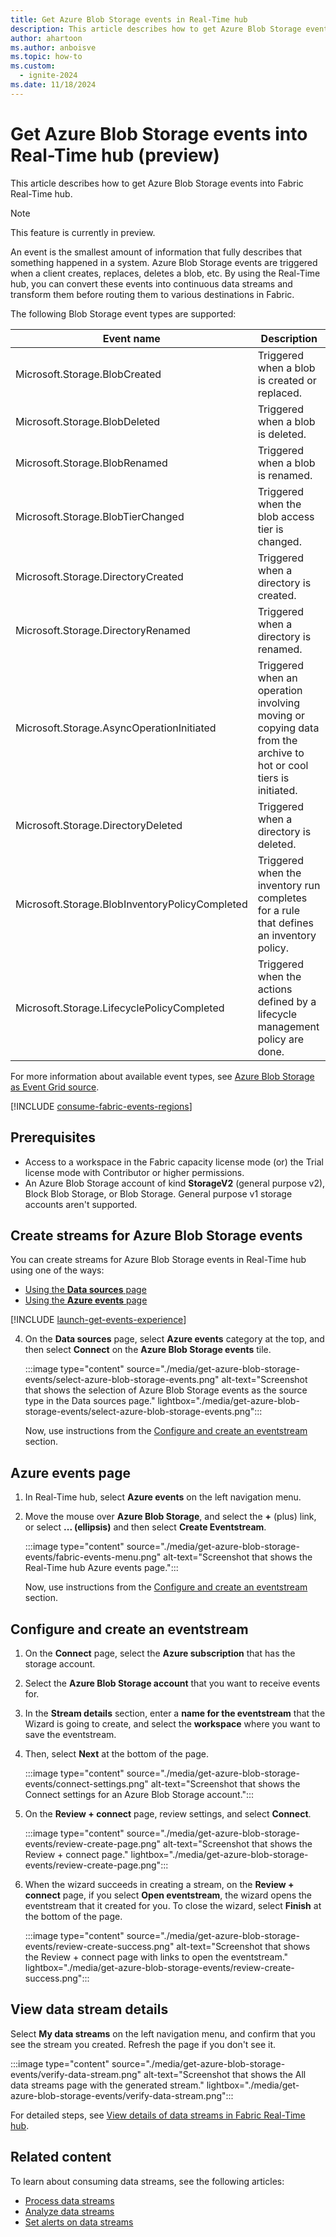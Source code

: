 ```yaml
---
title: Get Azure Blob Storage events in Real-Time hub
description: This article describes how to get Azure Blob Storage events as an eventstream in Fabric Real-Time hub.
author: ahartoon
ms.author: anboisve
ms.topic: how-to
ms.custom:
  - ignite-2024
ms.date: 11/18/2024
---
```


# Get Azure Blob Storage events into Real-Time hub (preview)

This article describes how to get Azure Blob Storage events into Fabric Real-Time hub.

> [!NOTE]
> This feature is currently in preview.

An event is the smallest amount of information that fully describes that something happened in a system. Azure Blob Storage events are triggered when a client creates, replaces, deletes a blob, etc. By using the Real-Time hub, you can convert these events into continuous data streams and transform them before routing them to various destinations in Fabric.

The following Blob Storage event types are supported:

|Event name|Description|
|-------|------------|
|Microsoft.Storage.BlobCreated|Triggered when a blob is created or replaced.|
|Microsoft.Storage.BlobDeleted                    |Triggered when a blob is deleted.|
|Microsoft.Storage.BlobRenamed                    |Triggered when a blob is renamed.|
|Microsoft.Storage.BlobTierChanged                |Triggered when the blob access tier is changed.|
|Microsoft.Storage.DirectoryCreated               |Triggered when a directory is created.|
|Microsoft.Storage.DirectoryRenamed               |Triggered when a directory is renamed.|
|Microsoft.Storage.AsyncOperationInitiated        |Triggered when an operation involving moving or copying data from the archive to hot or cool tiers is initiated.|
|Microsoft.Storage.DirectoryDeleted               |Triggered when a directory is deleted.|
|Microsoft.Storage.BlobInventoryPolicyCompleted   |Triggered when the inventory run completes for a rule that defines an inventory policy.|
|Microsoft.Storage.LifecyclePolicyCompleted       |Triggered when the actions defined by a lifecycle management policy are done.|

For more information about available event types, see [Azure Blob Storage as Event Grid source](/azure/event-grid/event-schema-blob-storage).

[!INCLUDE [consume-fabric-events-regions](./includes/consume-fabric-events-regions.md)]

## Prerequisites

- Access to a workspace in the Fabric capacity license mode (or) the Trial license mode with Contributor or higher permissions. 
- An Azure Blob Storage account of kind **StorageV2** (general purpose v2), Block Blob Storage, or Blob Storage. General purpose v1 storage accounts aren't supported.

## Create streams for Azure Blob Storage events

You can create streams for Azure Blob Storage events in Real-Time hub using one of the ways:

- [Using the **Data sources** page](#data-sources-page)
- [Using the **Azure events** page](#azure-events-page)

[!INCLUDE [launch-get-events-experience](./includes/launch-get-events-experience.md)]

4. On the **Data sources** page, select **Azure events** category at the top, and then select **Connect** on the **Azure Blob Storage events** tile. 

    :::image type="content" source="./media/get-azure-blob-storage-events/select-azure-blob-storage-events.png" alt-text="Screenshot that shows the selection of Azure Blob Storage events as the source type in the Data sources page." lightbox="./media/get-azure-blob-storage-events/select-azure-blob-storage-events.png":::

    Now, use instructions from the [Configure and create an eventstream](#configure-and-create-an-eventstream) section.

## Azure events page

1. In Real-Time hub, select **Azure events** on the left navigation menu.
1. Move the mouse over **Azure Blob Storage**, and select the **+** (plus) link, or select **... (ellipsis)** and then select **Create Eventstream**.

    :::image type="content" source="./media/get-azure-blob-storage-events/fabric-events-menu.png" alt-text="Screenshot that shows the Real-Time hub Azure events page.":::
    
    Now, use instructions from the [Configure and create an eventstream](#configure-and-create-an-eventstream) section.

## Configure and create an eventstream

1. On the **Connect** page, select the **Azure subscription** that has the storage account.
1. Select the **Azure Blob Storage account** that you want to receive events for.
1. In the **Stream details** section, enter a **name for the eventstream** that the Wizard is going to create, and select the **workspace** where you want to save the eventstream.
1. Then, select **Next** at the bottom of the page.

    :::image type="content" source="./media/get-azure-blob-storage-events/connect-settings.png" alt-text="Screenshot that shows the Connect settings for an Azure Blob Storage account.":::
1. On the **Review + connect** page, review settings, and select **Connect**.

    :::image type="content" source="./media/get-azure-blob-storage-events/review-create-page.png" alt-text="Screenshot that shows the Review + connect page." lightbox="./media/get-azure-blob-storage-events/review-create-page.png":::
1. When the wizard succeeds in creating a stream, on the **Review + connect** page, if you select **Open eventstream**, the wizard opens the eventstream that it created for you. To close the wizard, select **Finish** at the bottom of the page.

    :::image type="content" source="./media/get-azure-blob-storage-events/review-create-success.png" alt-text="Screenshot that shows the Review + connect page with links to open the eventstream." lightbox="./media/get-azure-blob-storage-events/review-create-success.png":::

## View data stream details
Select **My data streams** on the left navigation menu, and confirm that you see the stream you created. Refresh the page if you don't see it. 

:::image type="content" source="./media/get-azure-blob-storage-events/verify-data-stream.png" alt-text="Screenshot that shows the All data streams page with the generated stream." lightbox="./media/get-azure-blob-storage-events/verify-data-stream.png":::

For detailed steps, see [View details of data streams in Fabric Real-Time hub](view-data-stream-details.md).


## Related content

To learn about consuming data streams, see the following articles:

- [Process data streams](process-data-streams-using-transformations.md)
- [Analyze data streams](analyze-data-streams-using-kql-table-queries.md)
- [Set alerts on data streams](set-alerts-data-streams.md)
